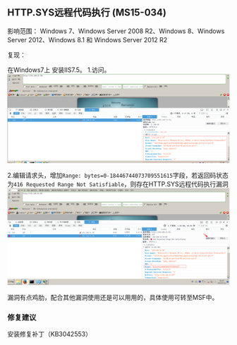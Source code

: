 ## HTTP.SYS远程代码执行 (MS15-034)

影响范围：
Windows 7、Windows Server 2008 R2、Windows 8、Windows Server 2012、Windows 8.1 和 Windows Server 2012 R2

复现：

在Windows7上 安装IIS7.5。
1.访问。
![iissys01](./pic/iissys01.png)

2.编辑请求头，增加`Range: bytes=0-18446744073709551615`字段，若返回码状态为`416 Requested Range Not Satisfiable`，则存在HTTP.SYS远程代码执行漏洞
![iissys02](./pic/iissys02.png)

漏洞有点鸡肋，配合其他漏洞使用还是可以用用的，具体使用可转至MSF中。

### 修复建议
安装修复补丁（KB3042553）